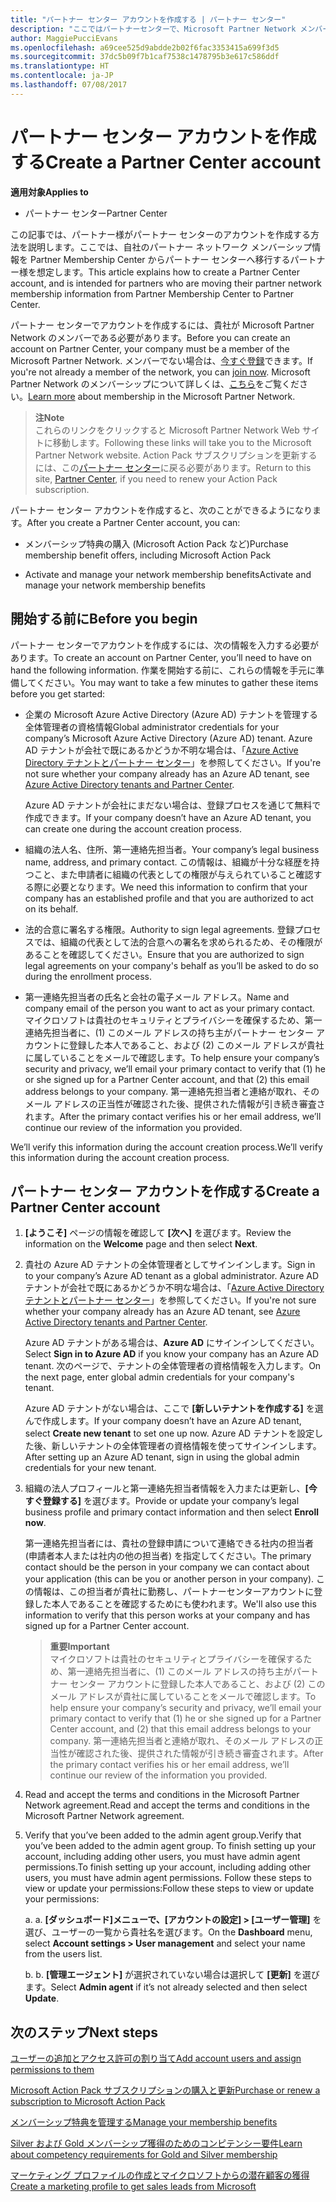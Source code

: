 ```yaml
---
title: "パートナー センター アカウントを作成する | パートナー センター"
description: "ここではパートナーセンターで、Microsoft Partner Network メンバーシップ、プラン、特典を管理する方法を説明します。"
author: MaggiePucciEvans
ms.openlocfilehash: a69cee525d9abdde2b02f6fac3353415a699f3d5
ms.sourcegitcommit: 37dc5b09f7b1caf7538c1478795b3e617c586ddf
ms.translationtype: HT
ms.contentlocale: ja-JP
ms.lasthandoff: 07/08/2017
---
```

# <a name="create-a-partner-center-account"></a><span data-ttu-id="f276c-103">パートナー センター アカウントを作成する</span><span class="sxs-lookup"><span data-stu-id="f276c-103">Create a Partner Center account</span></span>

**<span data-ttu-id="f276c-104">適用対象</span><span class="sxs-lookup"><span data-stu-id="f276c-104">Applies to</span></span>**

-   <span data-ttu-id="f276c-105">パートナー センター</span><span class="sxs-lookup"><span data-stu-id="f276c-105">Partner Center</span></span>


<span data-ttu-id="f276c-106">この記事では、パートナー様がパートナー センターのアカウントを作成する方法を説明します。ここでは、自社のパートナー ネットワーク メンバーシップ情報を Partner Membership Center からパートナー センターへ移行するパートナー様を想定します。</span><span class="sxs-lookup"><span data-stu-id="f276c-106">This article explains how to create a Partner Center account, and is intended for partners who are moving their partner network membership information from Partner Membership Center to Partner Center.</span></span> 

<span data-ttu-id="f276c-107">パートナー センターでアカウントを作成するには、貴社が Microsoft Partner Network のメンバーである必要があります。</span><span class="sxs-lookup"><span data-stu-id="f276c-107">Before you can create an account on Partner Center, your company must be a member of the Microsoft Partner Network.</span></span> <span data-ttu-id="f276c-108">メンバーでない場合は、[今すぐ登録](https://partners.microsoft.com/PartnerProgram/simplifiedenrollment.aspx)できます。</span><span class="sxs-lookup"><span data-stu-id="f276c-108">If you're not already a member of the network, you can [join now](https://partners.microsoft.com/PartnerProgram/simplifiedenrollment.aspx).</span></span> <span data-ttu-id="f276c-109">Microsoft Partner Network のメンバーシップについて詳しくは、[こちら](https://partner.microsoft.com/membership)をご覧ください。</span><span class="sxs-lookup"><span data-stu-id="f276c-109">[Learn more](https://partner.microsoft.com/membership) about membership in the Microsoft Partner Network.</span></span>  

>**<span data-ttu-id="f276c-110">注</span><span class="sxs-lookup"><span data-stu-id="f276c-110">Note</span></span>**<br> <span data-ttu-id="f276c-111">これらのリンクをクリックすると Microsoft Partner Network Web サイトに移動します。</span><span class="sxs-lookup"><span data-stu-id="f276c-111">Following these links will take you to the Microsoft Partner Network website.</span></span> <span data-ttu-id="f276c-112">Action Pack サブスクリプションを更新するには、この[パートナー センター](https://partnercenter.microsoft.com/partner/home)に戻る必要があります。</span><span class="sxs-lookup"><span data-stu-id="f276c-112">Return to this site, [Partner Center](https://partnercenter.microsoft.com/partner/home), if you need to renew your Action Pack subscription.</span></span>

<span data-ttu-id="f276c-113">パートナー センター アカウントを作成すると、次のことができるようになります。</span><span class="sxs-lookup"><span data-stu-id="f276c-113">After you create a Partner Center account, you can:</span></span>

-   <span data-ttu-id="f276c-114">メンバーシップ特典の購入 (Microsoft Action Pack など)</span><span class="sxs-lookup"><span data-stu-id="f276c-114">Purchase membership benefit offers, including Microsoft Action Pack</span></span> 

-   <span data-ttu-id="f276c-115">Activate and manage your network membership benefits</span><span class="sxs-lookup"><span data-stu-id="f276c-115">Activate and manage your network membership benefits</span></span>

## <a name="before-you-begin"></a><span data-ttu-id="f276c-116">開始する前に</span><span class="sxs-lookup"><span data-stu-id="f276c-116">Before you begin</span></span>

<span data-ttu-id="f276c-117">パートナー センターでアカウントを作成するには、次の情報を入力する必要があります。</span><span class="sxs-lookup"><span data-stu-id="f276c-117">To create an account on Partner Center, you’ll need to have on hand the following information.</span></span> <span data-ttu-id="f276c-118">作業を開始する前に、これらの情報を手元に準備してください。</span><span class="sxs-lookup"><span data-stu-id="f276c-118">You may want to take a few minutes to gather these items before you get started:</span></span>

-   <span data-ttu-id="f276c-119">企業の Microsoft Azure Active Directory (Azure AD) テナントを管理する全体管理者の資格情報</span><span class="sxs-lookup"><span data-stu-id="f276c-119">Global administrator credentials for your company’s Microsoft Azure Active Directory (Azure AD) tenant.</span></span> <span data-ttu-id="f276c-120">Azure AD テナントが会社で既にあるかどうか不明な場合は、「[Azure Active Directory テナントとパートナー センター](azure-active-directory-tenants-and-partner-center.md)」を参照してください。</span><span class="sxs-lookup"><span data-stu-id="f276c-120">If you're not sure whether your company already has an Azure AD tenant, see [Azure Active Directory tenants and Partner Center](azure-active-directory-tenants-and-partner-center.md).</span></span>

    <span data-ttu-id="f276c-121">Azure AD テナントが会社にまだない場合は、登録プロセスを通じて無料で作成できます。</span><span class="sxs-lookup"><span data-stu-id="f276c-121">If your company doesn’t have an Azure AD tenant, you can create one during the account creation process.</span></span> 

-   <span data-ttu-id="f276c-122">組織の法人名、住所、第一連絡先担当者。</span><span class="sxs-lookup"><span data-stu-id="f276c-122">Your company’s legal business name, address, and primary contact.</span></span> <span data-ttu-id="f276c-123">この情報は、組織が十分な経歴を持つこと、また申請者に組織の代表としての権限が与えられていること確認する際に必要となります。</span><span class="sxs-lookup"><span data-stu-id="f276c-123">We need this information to confirm that your company has an established profile and that you are authorized to act on its behalf.</span></span> 

-   <span data-ttu-id="f276c-124">法的合意に署名する権限。</span><span class="sxs-lookup"><span data-stu-id="f276c-124">Authority to sign legal agreements.</span></span> <span data-ttu-id="f276c-125">登録プロセスでは、組織の代表として法的合意への署名を求められるため、その権限があることを確認してください。</span><span class="sxs-lookup"><span data-stu-id="f276c-125">Ensure that you are authorized to sign legal agreements on your company's behalf as you’ll be asked to do so during the enrollment process.</span></span>

-   <span data-ttu-id="f276c-126">第一連絡先担当者の氏名と会社の電子メール アドレス。</span><span class="sxs-lookup"><span data-stu-id="f276c-126">Name and company email of the person you want to act as your primary contact.</span></span> <span data-ttu-id="f276c-127">マイクロソフトは貴社のセキュリティとプライバシーを確保するため、第一連絡先担当者に、(1) このメール アドレスの持ち主がパートナー センター アカウントに登録した本人であること、および (2) このメール アドレスが貴社に属していることをメールで確認します。</span><span class="sxs-lookup"><span data-stu-id="f276c-127">To help ensure your company’s security and privacy, we’ll email your primary contact to verify that (1) he or she signed up for a Partner Center account, and that (2) this email address belongs to your company.</span></span> <span data-ttu-id="f276c-128">第一連絡先担当者と連絡が取れ、そのメール アドレスの正当性が確認された後、提供された情報が引き続き審査されます。</span><span class="sxs-lookup"><span data-stu-id="f276c-128">After the primary contact verifies his or her email address, we’ll continue our review of the information you provided.</span></span>

<span data-ttu-id="f276c-129">We’ll verify this information during the account creation process.</span><span class="sxs-lookup"><span data-stu-id="f276c-129">We’ll verify this information during the account creation process.</span></span> 
 
## <a name="create-a-partner-center-account"></a><span data-ttu-id="f276c-130">パートナー センター アカウントを作成する</span><span class="sxs-lookup"><span data-stu-id="f276c-130">Create a Partner Center account</span></span>

1.  <span data-ttu-id="f276c-131">**[ようこそ]** ページの情報を確認して **[次へ]** を選びます。</span><span class="sxs-lookup"><span data-stu-id="f276c-131">Review the information on the **Welcome** page and then select **Next**.</span></span>

2.  <span data-ttu-id="f276c-132">貴社の Azure AD テナントの全体管理者としてサインインします。</span><span class="sxs-lookup"><span data-stu-id="f276c-132">Sign in to your company’s Azure AD tenant as a global administrator.</span></span> <span data-ttu-id="f276c-133">Azure AD テナントが会社で既にあるかどうか不明な場合は、「[Azure Active Directory テナントとパートナー センター](azure-active-directory-tenants-and-partner-center.md)」を参照してください。</span><span class="sxs-lookup"><span data-stu-id="f276c-133">If you're not sure whether your company already has an Azure AD tenant, see [Azure Active Directory tenants and Partner Center](azure-active-directory-tenants-and-partner-center.md).</span></span>

    <span data-ttu-id="f276c-134">Azure AD テナントがある場合は、**Azure AD** にサインインしてください。</span><span class="sxs-lookup"><span data-stu-id="f276c-134">Select **Sign in to Azure AD** if you know your company has an Azure AD tenant.</span></span> <span data-ttu-id="f276c-135">次のページで、テナントの全体管理者の資格情報を入力します。</span><span class="sxs-lookup"><span data-stu-id="f276c-135">On the next page, enter global admin credentials for your company's tenant.</span></span> 

    <span data-ttu-id="f276c-136">Azure AD テナントがない場合は、ここで **[新しいテナントを作成する]** を選んで作成します。</span><span class="sxs-lookup"><span data-stu-id="f276c-136">If your company doesn’t have an Azure AD tenant, select **Create new tenant** to set one up now.</span></span> <span data-ttu-id="f276c-137">Azure AD テナントを設定した後、新しいテナントの全体管理者の資格情報を使ってサインインします。</span><span class="sxs-lookup"><span data-stu-id="f276c-137">After setting up an Azure AD tenant, sign in using the global admin credentials for your new tenant.</span></span>

3.  <span data-ttu-id="f276c-138">組織の法人プロフィールと第一連絡先担当者情報を入力または更新し、**[今すぐ登録する]** を選びます。</span><span class="sxs-lookup"><span data-stu-id="f276c-138">Provide or update your company’s legal business profile and primary contact information and then select **Enroll now**.</span></span> 

    <span data-ttu-id="f276c-139">第一連絡先担当者には、貴社の登録申請について連絡できる社内の担当者 (申請者本人または社内の他の担当者) を指定してください。</span><span class="sxs-lookup"><span data-stu-id="f276c-139">The primary contact should be the person in your company we can contact about your application (this can be you or another person in your company).</span></span> <span data-ttu-id="f276c-140">この情報は、この担当者が貴社に勤務し、パートナーセンターアカウントに登録した本人であることを確認するためにも使われます。</span><span class="sxs-lookup"><span data-stu-id="f276c-140">We'll also use this information to verify that this person works at your company and has signed up for a Partner Center account.</span></span>

    >**<span data-ttu-id="f276c-141">重要</span><span class="sxs-lookup"><span data-stu-id="f276c-141">Important</span></span>**<br> <span data-ttu-id="f276c-142">マイクロソフトは貴社のセキュリティとプライバシーを確保するため、第一連絡先担当者に、(1) このメール アドレスの持ち主がパートナー センター アカウントに登録した本人であること、および (2) このメール アドレスが貴社に属していることをメールで確認します。</span><span class="sxs-lookup"><span data-stu-id="f276c-142">To help ensure your company’s security and privacy, we’ll email your primary contact to verify that (1) he or she signed up for a Partner Center account, and (2) that this email address belongs to your company.</span></span> <span data-ttu-id="f276c-143">第一連絡先担当者と連絡が取れ、そのメール アドレスの正当性が確認された後、提供された情報が引き続き審査されます。</span><span class="sxs-lookup"><span data-stu-id="f276c-143">After the primary contact verifies his or her email address, we’ll continue our review of the information you provided.</span></span>

4.  <span data-ttu-id="f276c-144">Read and accept the terms and conditions in the Microsoft Partner Network agreement.</span><span class="sxs-lookup"><span data-stu-id="f276c-144">Read and accept the terms and conditions in the Microsoft Partner Network agreement.</span></span> 

5.  <span data-ttu-id="f276c-145">Verify that you’ve been added to the admin agent group.</span><span class="sxs-lookup"><span data-stu-id="f276c-145">Verify that you’ve been added to the admin agent group.</span></span> <span data-ttu-id="f276c-146">To finish setting up your account, including adding other users, you must have admin agent permissions.</span><span class="sxs-lookup"><span data-stu-id="f276c-146">To finish setting up your account, including adding other users, you must have admin agent permissions.</span></span> <span data-ttu-id="f276c-147">Follow these steps to view or update your permissions:</span><span class="sxs-lookup"><span data-stu-id="f276c-147">Follow these steps to view or update your permissions:</span></span>

    <span data-ttu-id="f276c-148">a. </span><span class="sxs-lookup"><span data-stu-id="f276c-148">a.</span></span> <span data-ttu-id="f276c-149">**[ダッシュボード]**メニューで、**[アカウントの設定] > [ユーザー管理]** を選び、ユーザーの一覧から貴社名を選びます。</span><span class="sxs-lookup"><span data-stu-id="f276c-149">On the **Dashboard** menu, select **Account settings > User management** and select your name from the users list.</span></span> 

    <span data-ttu-id="f276c-150">b. </span><span class="sxs-lookup"><span data-stu-id="f276c-150">b.</span></span> <span data-ttu-id="f276c-151">**[管理エージェント]** が選択されていない場合は選択して **[更新]** を選びます。</span><span class="sxs-lookup"><span data-stu-id="f276c-151">Select **Admin agent** if it’s not already selected and then select **Update**.</span></span> 

## <a name="next-steps"></a><span data-ttu-id="f276c-152">次のステップ</span><span class="sxs-lookup"><span data-stu-id="f276c-152">Next steps</span></span>

[<span data-ttu-id="f276c-153">ユーザーの追加とアクセス許可の割り当て</span><span class="sxs-lookup"><span data-stu-id="f276c-153">Add account users and assign permissions to them</span></span>](create-user-accounts-and-set-permissions.md)

[<span data-ttu-id="f276c-154">Microsoft Action Pack サブスクリプションの購入と更新</span><span class="sxs-lookup"><span data-stu-id="f276c-154">Purchase or renew a subscription to Microsoft Action Pack</span></span>](mpn-get-action-pack.md)

[<span data-ttu-id="f276c-155">メンバーシップ特典を管理する</span><span class="sxs-lookup"><span data-stu-id="f276c-155">Manage your membership benefits</span></span>](manage-your-partner-network-benefits.md)

[<span data-ttu-id="f276c-156">Silver および Gold メンバーシップ獲得のためのコンピテンシー要件</span><span class="sxs-lookup"><span data-stu-id="f276c-156">Learn about competency requirements for Gold and Silver membership</span></span>](learn-about-competencies.md)

[<span data-ttu-id="f276c-157">マーケティング プロファイルの作成とマイクロソフトからの潜在顧客の獲得</span><span class="sxs-lookup"><span data-stu-id="f276c-157">Create a marketing profile to get sales leads from Microsoft</span></span>](create-a-marketing-profile.md)